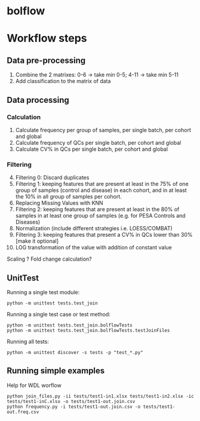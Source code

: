 # bolflow

# Workflow steps

## Data pre-processing
1. Combine the 2 matrixes: 0-6 -> take min 0-5;  4-11 -> take min 5-11
2. Add classification to the matrix of data

## Data processing

### Calculation
1. Calculate frequency per group of samples, per single batch, per cohort and global
2. Calculate frequency of QCs per single batch, per cohort and global
3. Calculate CV% in QCs per single batch, per cohort and global

### Filtering
4. Filtering 0: Discard duplicates
5. Filtering 1: keeping features that are present at least in the 75% of one group of samples (control and disease) in each cohort, and in at least the 10% in all group of samples per cohort.
6. Replacing Missing Values with KNN 
7. Filtering 2: keeping features that are present at least in the 80% of samples in at least one group of samples (e.g. for PESA Controls and Diseases)
8. Normalization (include different strategies i.e. LOESS/COMBAT)
9. Filtering 3: keeping features that present a CV% in QCs lower than 30% [make it optional]
10. LOG transformation of the value with addition of constant value


Scaling ?
Fold change calculation?


## UnitTest

Running a single test module:
```
python -m unittest tests.test_join
```

Running a single test case or test method:
```
python -m unittest tests.test_join.bolflowTests
python -m unittest tests.test_join.bolflowTests.testJoinFiles
```

Running all tests:
```
python -m unittest discover -s tests -p "test_*.py"
```


## Running simple examples
Help for WDL worflow
```
python join_files.py -ii tests/test1-in1.xlsx tests/test1-in2.xlsx -ic tests/test1-inC.xlsx -o tests/test1-out.join.csv
python frequency.py -i tests/test1-out.join.csv -o tests/test1-out.freq.csv
```




